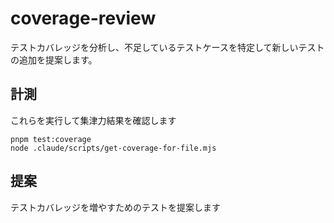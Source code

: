 # coverage-review

テストカバレッジを分析し、不足しているテストケースを特定して新しいテストの追加を提案します。

## 計測

これらを実行して集津力結果を確認します

```
pnpm test:coverage
node .claude/scripts/get-coverage-for-file.mjs
```

## 提案

テストカバレッジを増やすためのテストを提案します
